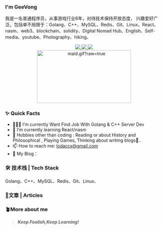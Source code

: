 ### I'm GeeVong 
  我是一名普通程序员，从事游戏行业6年，对待技术保持开放态度，
  兴趣爱好广泛，包括单不局限于：Golang、C++、MySQL、Redis、Git、Linux、React、nasm、web3、blockchain、solidity、Digital Nomad Hub、English、Self-media、youtube、Photography、hiking、

<div align="center">
  <a href="https://github.com/vn7n24fzkq/github-profile-summary-cards">
    <img src="https://github-profile-summary-cards.vercel.app/api/cards/profile-details?username=GeeVong&theme=github" />
  </a>
  <a href="https://github.com/vn7n24fzkq/github-profile-summary-cards">
    <img src="https://github-profile-summary-cards.vercel.app/api/cards/stats?username=GeeVong&theme=github" />
  </a>
  <a href="https://github.com/vn7n24fzkq/github-profile-summary-cards">
    <img src="https://github-profile-summary-cards.vercel.app/api/cards/repos-per-language?username=GeeVong&theme=github" />
  </a>
</div>

<div align="center">
  <img data-target="animated-image.replacedImage" alt="maid.gif?raw=true" class="AnimatedImagePlayer-animatedImage" src="https://github.com/miluluyo/photo_gallery/raw/master/maid.gif?raw=true" width="300" height="169" style="display: block; opacity: 1;">
</div>



### ✨ Quick Facts

- 👨🏽‍💻 I’m currently Want Find Job With Golang & C++ Server Dev
- 🌱 I’m currently learning React/nasm
- 🎿 Hobbies other than coding : Reading or about History and Philosophical , Playing Games, Thinking about writing blogs🤖..
- 📫 How to reach me: [lodaccx@gmail.com](lodaccx@gmail.com)
- 📖 My Blog：

### 🛠 技术栈 | Tech Stack

Golang、C++、MySQL、Redis、Git、Linux、

### 📄文章 | Articles


### 🪴More about me


> ***Keep Foolish,Keep Learning!***
